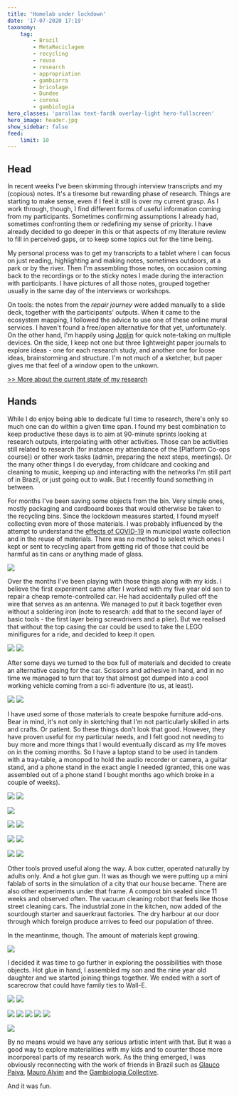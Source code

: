 ```yaml
---
title: 'Homelab under lockdown'
date: '17-07-2020 17:19'
taxonomy:
    tag:
        - Brazil
        - MetaReciclagem
        - recycling
        - reuse
        - research
        - appropriation
        - gambiarra
        - bricolage
        - Dundee
        - corona
        - gambiologia
hero_classes: 'parallax text-fardk overlay-light hero-fullscreen'
hero_image: header.jpg
show_sidebar: false
feed:
    limit: 10
---
```


## Head

In recent weeks I've been skimming through interview transcripts and my (copious) notes. It's a tiresome but rewarding phase of research. Things are starting to make sense, even if I feel it still is over my current grasp. As I work through, though, I find different forms of useful information coming from my participants. Sometimes confirming assumptions I already had, sometimes confronting them or redefining my sense of priority. I have already decided to go deeper in this or that aspects of my literature review to fill in perceived gaps, or to keep some topics out for the time being.

My personal process was to get my transcripts to a tablet where I can focus on just reading, highlighting and making notes, sometimes outdoors, at a park or by the river. Then I'm assembling those notes, on occasion coming back to the recordings or to the sticky notes I made during the interaction with participants. I have pictures of all those notes, grouped together usually in the same day of the interviews or workshops. 

On tools: the notes from the _repair journey_ were added manually to a slide deck, together with the participants' outputs. When it came to the ecosystem mapping, I followed the advice to use one of these online mural services. I haven't found a free/open alternative for that yet, unfortunately. On the other hand, I'm happily using [Joplin](https://joplinapp.org/) for quick note-taking on multiple devices. On the side, I keep not one but three lightweight paper journals to explore ideas - one for each research study, and another one for loose ideas, brainstorming and structure. I'm not much of a sketcher, but paper gives me that feel of a window open to the unkown.

[>> More about the current state of my research](../research-progress)

## Hands

While I do enjoy being able to dedicate full time to research, there's only so much one can do within a given time span. I found my best combination to keep productive these days is to aim at 90-minute sprints looking at research outputs, interpolating with other activities. Those can be activities still related to research (for instance my attendance of the [Platform Co-ops course]) or other work tasks (admin, preparing the next steps, meetings). Or the many other things I do everyday, from childcare and cooking and cleaning to music, keeping up and interacting with the networks I'm still part of in Brazil, or just going out to walk. But I recently found something in between.

For months I've been saving some objects from the bin. Very simple ones, mostly packaging and cardboard boxes that would otherwise be taken to the recycling bins. Since the lockdown measures started, I found myself collecting even more of those materials. I was probably influenced by the attempt to understand the [effects of COVID-19](https://is.efeefe.me/opendott/non-essential) in municipal waste collection and in the reuse of materials. There was no method to select which ones I kept or sent to recycling apart from getting rid of those that could be harmful as tin cans or anything made of glass.

![](materials-01.jpg?lightbox&cropZoom=920,500)

Over the months I've been playing with those things along with my kids. I believe the first experiment came after I worked with my five year old son to repair a cheap remote-controlled car. He had accidentally pulled off the wire that serves as an antenna. We managed to put it back together even without a soldering iron (note to research: add that to the second layer of basic tools - the first layer being screwdrivers and a plier). But we realised that without the top casing the car could be used to take the LEGO minifigures for a ride, and decided to keep it open.

![](car-internals-01.jpg?lightbox&cropZoom=460,500)
![](car-internals-02.jpg?lightbox&cropZoom=460,500)

After some days we turned to the box full of materials and decided to create an alternative casing for the car. Scissors and adhesive in hand, and in no time we managed to turn that toy that almost got dumped into a cool working vehicle coming from a sci-fi adventure (to us, at least).

![](car-top-01.jpg?lightbox&cropZoom=460,500)
![](car-top-02.jpg?lightbox&cropZoom=460,500)

I have used some of those materials to create bespoke furniture add-ons. Bear in mind, it's not only in sketching that I'm not particularly skilled in arts and crafts. Or patient. So these things don't look that good. However, they have proven useful for my particular needs, and I felt good not needing to buy more and more things that I would eventually discard as my life moves on in the coming months. So I have a laptop stand to be used in tandem with a tray-table, a monopod to hold the audio recorder or camera, a guitar stand, and a phone stand in the exact angle I needed (granted, this one was assembled out of a phone stand I bought months ago which broke in a couple of weeks).

![](laptop-stand-01.jpg?lightbox&cropZoom=460,500)
![](laptop-stand-03.jpg?lightbox&cropZoom=460,500)

![](laptop-stand-02.jpg?lightbox&cropZoom=920,500)


![](monopod-01.jpg?lightbox&cropZoom=460,500)
![](monopod-02.jpg?lightbox&cropZoom=460,500)

![](guitar-stand-01.jpg?lightbox&cropZoom=460,500)
![](guitar-stand-02.jpg?lightbox&cropZoom=460,500)

![](phone-support-01.jpg?lightbox&cropZoom=460,500)
![](phone-support-02.jpg?lightbox&cropZoom=460,500)

Other tools proved useful along the way. A box cutter, operated naturally by adults only. And a hot glue gun. It was as though we were putting up a mini fablab of sorts in the simulation of a city that our house became. There are also other experiments under that frame. A compost bin sealed since 11 weeks and observed often. The vacuum cleaning robot that feels like those street cleaning cars. The industrial zone in the kitchen, now added of the sourdough starter and sauerkraut factories. The dry harbour at our door through which foreign produce arrives to feed our population of three. 

In the meantinme, though. The amount of materials kept growing.
 
![](materials-02.jpg?ligthbox&cropZoom=920,500)

I decided it was time to go further in exploring the possibilities with those objects. Hot glue in hand, I assembled my son and the nine year old daughter and we started joining things together. We ended with a sort of scarecrow that could have family ties to Wall-E.

![](scarecrow-02.jpg?lightbox&cropZoom=460,500)
![](scarecrow-03.jpg?lightbox&cropZoom=460,500)

![](scarecrow-04.jpg?lightbox&cropZoom=184,500)
![](scarecrow-05.jpg?lightbox&cropZoom=184,500)
![](scarecrow-06.jpg?lightbox&cropZoom=184,500)
![](scarecrow-07.jpg?lightbox&cropZoom=184,500)
![](scarecrow-08.jpg?lightbox&cropZoom=184,500)

![](scarecrow-01.jpg?lightbox&cropZoom=920,500)

By no means would we have any serious artistic intent with that. But it was a good way to explore materialities with my kids and to counter those more incorporeal parts of my research work. As the thing emerged, I was obviously reconnecting with the work of friends in Brazil such as [Glauco Paiva](https://www.glaucopaiva.com.br/fotos-de-quem-participou-das-oficinas), [Mauro Alvim](https://www.flickr.com/photos/102890313@N05/10510916333/in/pool-tropixel/) and the [Gambiologia Collective](http://www.gambiologia.net/blog/).

And it was fun.